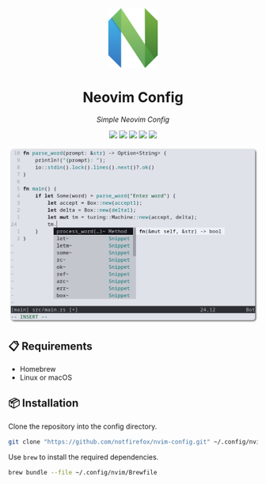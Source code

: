 <p align="center">
  <img src="./assets/nvim-logo.svg" width="100px" alt="screenshot"/>
</p>
<h1 align="center">Neovim Config</h1>

<p align="center"><i>Simple Neovim Config</i></p>
<p align="center">
  <img src="https://img.shields.io/badge/c-%2300599C.svg?style=flat&logo=c&logoColor=white">
  <img src="https://img.shields.io/badge/c++-%2300599C.svg?style=flat&logo=c%2B%2B&logoColor=white">
  <img src="https://img.shields.io/badge/haskell-5e5086?style=flat&logo=haskell&logoColor=white">
  <img src="https://img.shields.io/badge/lua-%232C2D72.svg?style=flat&logo=lua&logoColor=white">
  <img src="https://img.shields.io/badge/rust-%23000000.svg?style=flat&logo=rust&logoColor=white">
</p>
<p align="center">
  <picture>
    <source media="(prefers-color-scheme: dark)" srcset="./assets/screenshot-dark.png" width="780px" alt="screenshot"/>
    <img src="./assets/screenshot-light.png" width="780px" alt="screenshot"/>
  </picture>
</p>

## :clipboard: Requirements 
- Homebrew
- Linux or macOS

## :package: Installation
Clone the repository into the config directory.
```sh
git clone "https://github.com/notfirefox/nvim-config.git" ~/.config/nvim
```

Use `brew` to install the required dependencies.
```sh
brew bundle --file ~/.config/nvim/Brewfile
```
